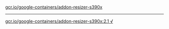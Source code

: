 [gcr.io/google-containers/addon-resizer-s390x](https://hub.docker.com/r/anjia0532/addon-resizer-s390x/tags/) 

----
[gcr.io/google-containers/addon-resizer-s390x:2.1 √](https://hub.docker.com/r/anjia0532/google-containers.addon-resizer-s390x/tags/)

